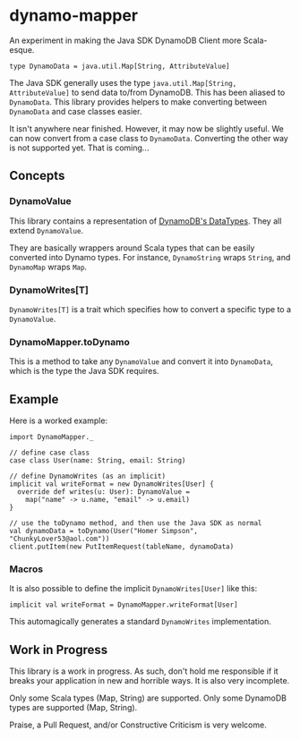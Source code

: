 # dynamo-mapper
An experiment in making the Java SDK DynamoDB Client more Scala-esque.

    type DynamoData = java.util.Map[String, AttributeValue]

The Java SDK generally uses the type `java.util.Map[String, AttributeValue]` to send data to/from DynamoDB. This has been aliased to `DynamoData`. This library provides helpers to make converting between `DynamoData` and case classes easier.

It isn't anywhere near finished. However, it may now be slightly useful. We can now convert from a case class to `DynamoData`. Converting the other way is not supported yet. That is coming...

## Concepts

### DynamoValue
This library contains a representation of [DynamoDB's DataTypes](http://docs.aws.amazon.com/amazondynamodb/latest/developerguide/DataModel.html#DataModel.DataTypes). They all extend `DynamoValue`.

They are basically wrappers around Scala types that can be easily converted into Dynamo types. For instance, `DynamoString` wraps `String`, and `DynamoMap` wraps `Map`.

### DynamoWrites[T]

`DynamoWrites[T]` is a trait which specifies how to convert a specific type to a `DynamoValue`.

### DynamoMapper.toDynamo

This is a method to take any `DynamoValue` and convert it into `DynamoData`, which is the type the Java SDK requires.

## Example

Here is a worked example:

    import DynamoMapper._

    // define case class
    case class User(name: String, email: String)

    // define DynamoWrites (as an implicit)
    implicit val writeFormat = new DynamoWrites[User] {
      override def writes(u: User): DynamoValue =
        map("name" -> u.name, "email" -> u.email)
    }

    // use the toDynamo method, and then use the Java SDK as normal
    val dynamoData = toDynamo(User("Homer Simpson", "ChunkyLover53@aol.com"))
    client.putItem(new PutItemRequest(tableName, dynamoData)

### Macros

It is also possible to define the implicit `DynamoWrites[User]` like this:

    implicit val writeFormat = DynamoMapper.writeFormat[User]

This automagically generates a standard `DynamoWrites` implementation. 

## Work in Progress

This library is a work in progress. As such, don't hold me responsible if it breaks your application in new and horrible ways. It is also very incomplete.

Only some Scala types (Map, String) are supported. Only some DynamoDB types are supported (Map, String).

Praise, a Pull Request, and/or Constructive Criticism is very welcome.

